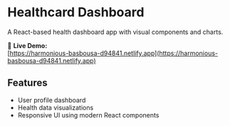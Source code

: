 # Healthcard Dashboard

A React-based health dashboard app with visual components and charts.

🔗 **Live Demo:**  
[https://harmonious-basbousa-d94841.netlify.app](https://harmonious-basbousa-d94841.netlify.app)

## Features
- User profile dashboard
- Health data visualizations
- Responsive UI using modern React components
